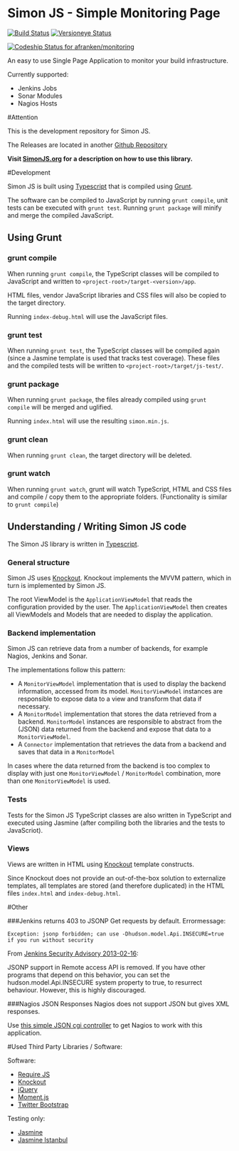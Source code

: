 Simon JS - Simple Monitoring Page
=================================

[![Build Status](https://travis-ci.org/afranken/simon.png?branch=master)](https://travis-ci.org/afranken/simon)
[![Versioneye Status](https://www.versioneye.com/user/projects/531b9194ec1375cd39000d44/badge.png)](https://www.versioneye.com/user/projects/531b9194ec1375cd39000d44)

[ ![Codeship Status for afranken/monitoring](https://www.codeship.io/projects/64c9cad0-8936-0131-4e0b-4a78b72f738d/status?branch=master)](https://www.codeship.io/projects/15549)

An easy to use Single Page Application to monitor your build infrastructure.

Currently supported:

* Jenkins Jobs
* Sonar Modules
* Nagios Hosts

#Attention

This is the development repository for Simon JS.

The Releases are located in another [Github Repository](https://github.com/afranken/simon-releases/tree/gh-pages/release)

**Visit [SimonJS.org](http://www.simonjs.org) for a description on how to use this library.**

#Development

Simon JS is built using [Typescript](http://www.typescriptlang.org/) that is compiled using [Grunt](http://gruntjs.com/).

The software can be compiled to JavaScript by running `grunt compile`, unit tests can be executed with `grunt test`.
Running `grunt package` will minify and merge the compiled JavaScript.

## Using Grunt

### grunt compile
When running `grunt compile`, the TypeScript classes will be compiled to JavaScript and written to `<project-root>/target-<version>/app`.

HTML files, vendor JavaScript libraries and CSS files will also be copied to the target directory.

Running `index-debug.html` will use the JavaScript files.

### grunt test
When running `grunt test`, the TypeScript classes will be compiled again (since a Jasmine template is used that tracks test coverage).
These files and the compiled tests will be written to  `<project-root>/target/js-test/`.

### grunt package
When running `grunt package`, the files already compiled using `grunt compile` will be merged and uglified.

Running `index.html` will use the resulting `simon.min.js`.

### grunt clean
When running `grunt clean`, the target directory will be deleted.

### grunt watch
When running `grunt watch`, grunt will watch TypeScript, HTML and CSS files and compile / copy them to the appropriate folders.
(Functionality is similar to `grunt compile`)

## Understanding / Writing Simon JS code

The Simon JS library is written in [Typescript](http://www.typescriptlang.org/).

### General structure

Simon JS uses [Knockout](http://knockoutjs.com/). Knockout implements the MVVM pattern, which in turn is implemented by Simon JS.

The root ViewModel is the `ApplicationViewModel` that reads the configuration provided by the user.
The `ApplicationViewModel` then creates all ViewModels and Models that are needed to display the application.

### Backend implementation

Simon JS can retrieve data from a number of backends, for example Nagios, Jenkins and Sonar.

The implementations follow this pattern:

  * A `MonitorViewModel` implementation that is used to display the backend information, accessed from its model. 
  `MonitorViewModel` instances are responsible to expose data to a view and transform that data if necessary.
  * A `MonitorModel` implementation that stores the data retrieved from a backend. `MonitorModel` instances are responsible to 
  abstract from the (JSON) data returned from the backend and expose that data to a `MonitorViewModel`.
  * A `Connector` implementation that retrieves the data from a backend and saves that data in a `MonitorModel`

In cases where the data returned from the backend is too complex to display with just one `MonitorViewModel` / `MonitorModel` combination,
more than one `MonitorViewModel` is used.

### Tests

Tests for the Simon JS TypeScript classes are also written in TypeScript and executed using Jasmine (after compiling both
the libraries and the tests to JavaScriot).

### Views

Views are written in HTML using [Knockout](http://knockoutjs.com/) template constructs.

Since Knockout does not provide an out-of-the-box solution to externalize templates, all templates are stored (and therefore
duplicated) in the HTML files `index.html` and `index-debug.html`.

#Other

###Jenkins returns 403 to JSONP Get requests by default.
Errormessage:

`Exception: jsonp forbidden; can use -Dhudson.model.Api.INSECURE=true if you run without security`

From [Jenkins Security Advisory 2013-02-16](https://wiki.jenkins-ci.org/display/SECURITY/Jenkins+Security+Advisory+2013-02-16):

JSONP support in Remote access API is removed. If you have other programs that depend on this behavior,
you can set the hudson.model.Api.INSECURE system property to true, to resurrect behaviour.
However, this is highly discouraged.

###Nagios JSON Responses
Nagios does not support JSON but gives XML responses.

Use [this simple JSON cgi controller](https://github.com/afranken/status-json) to get Nagios to work with this application.

#Used Third Party Libraries / Software:

Software:

* [Require JS](http://requirejs.org/)
* [Knockout](http://knockoutjs.com/)
* [jQuery](http://jquery.com/)
* [Moment.js](http://momentjs.com/)
* [Twitter Bootstrap](http://getbootstrap.com/)

Testing only:

* [Jasmine](http://jasmine.github.io/)
* [Jasmine Istanbul](https://github.com/gotwarlost/istanbul)
